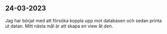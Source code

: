 ## 24-03-2023
Jag har börjat med att försöka koppla upp mot databasen och sedan printa ut datan. Mitt nästa mål är att skapa en view åt den.
